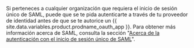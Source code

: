 Si perteneces a cualquier organización que requiera el inicio de sesión único de SAML, puede que se te pida autenticarte a través de tu proveedor de identidad antes de que se te autorice un {{ site.data.variables.product.prodname_oauth_app }}. Para obtener más información acerca de SAML, consulta la sección "[Acerca de la autenticación con el inicio de sesión único de SAML](/github/authenticating-to-github/about-authentication-with-saml-single-sign-on)".
